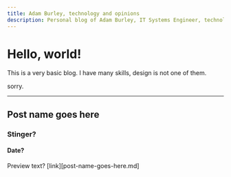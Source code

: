 ```yaml
---
title: Adam Burley, technology and opinions
description: Personal blog of Adam Burley, IT Systems Engineer, technology entheusiast, father.
---
```


# Hello, world!

This is a very basic blog. I have many skills, design is not one of them.



sorry.



---



## Post name goes here
### Stinger?
#### Date?

Preview text?
[link][post-name-goes-here.md]